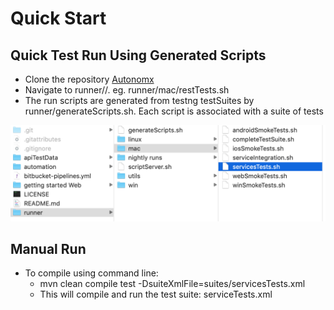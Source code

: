 # Quick Start

## Quick Test Run Using Generated Scripts

* Clone the repository [Autonomx](https://github.com/autonomx/Autonomx)
* Navigate to runner//. eg. runner/mac/restTests.sh
* The run scripts are generated from testng testSuites by runner/generateScripts.sh. Each script is associated with a suite of tests

![](.gitbook/assets/image%20%2840%29.png)

## Manual Run

* To compile using command line:
  * mvn clean compile test -DsuiteXmlFile=suites/servicesTests.xml
  * This will compile and run the test suite: serviceTests.xml




